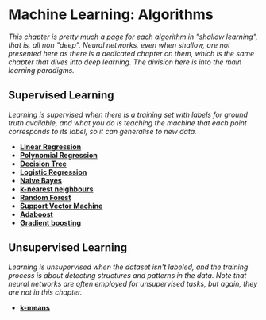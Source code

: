 # Machine Learning: Algorithms

_This chapter is pretty much a page for each algorithm in "shallow learning", that is, all non "deep". Neural networks, even when shallow, are not presented here as there is a dedicated chapter on them, which is the same chapter that dives into deep learning. The division here is into the main learning paradigms._

## Supervised Learning

_Learning is supervised when there is a training set with labels for ground truth available, and what you do is teaching the machine that each point corresponds to its label, so it can generalise to new data._

* [**Linear Regression**](http://nbviewer.jupyter.org/github/martinapugliese/tales-science-data/blob/master/ml-algorithms/supervised/linear-regression.ipynb)
* [**Polynomial Regression**](http://nbviewer.jupyter.org/github/martinapugliese/tales-science-data/blob/master/ml-algorithms/supervised/polynomial-regression.ipynb)
* [**Decision Tree**](http://nbviewer.jupyter.org/github/martinapugliese/tales-science-data/blob/master/ml-algorithms/supervised/dec-tree.ipynb)
* [**Logistic Regression**](http://nbviewer.jupyter.org/github/martinapugliese/tales-science-data/blob/master/ml-algorithms/supervised/logistic-regression.ipynb)
* [**Naive Bayes**](http://nbviewer.jupyter.org/github/martinapugliese/tales-science-data/blob/master/ml-algorithms/supervised/nb.ipynb)
* [**k-nearest neighbours**](http://nbviewer.jupyter.org/github/martinapugliese/tales-science-data/blob/master/ml-algorithms/supervised/knn.ipynb)
* [**Random Forest**](http://nbviewer.jupyter.org/github/martinapugliese/tales-science-data/blob/master/ml-algorithms/supervised/rf.ipynb)
* [**Support Vector Machine**](http://nbviewer.jupyter.org/github/martinapugliese/tales-science-data/blob/master/ml-algorithms/supervised/svm.ipynb)
* [**Adaboost**](http://nbviewer.jupyter.org/github/martinapugliese/tales-science-data/blob/master/ml-algorithms/supervised/adaboost.ipynb)
* [**Gradient boosting**](http://nbviewer.jupyter.org/github/martinapugliese/tales-science-data/blob/master/ml-algorithms/supervised/grad-boosting.ipynb)

## Unsupervised Learning

_Learning is unsupervised when the dataset isn't labeled, and the training process is about detecting structures and patterns in the data. Note that neural networks are often employed for unsupervised tasks, but again, they are not in this chapter._

* [**k-means**](http://nbviewer.jupyter.org/github/martinapugliese/tales-science-data/blob/master/ml-algorithms/supervised/grad-boosting.ipynb)

